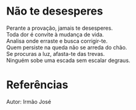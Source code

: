 # Não te desesperes

Perante a provação, jamais te desesperes.  
Toda dor é convite à mudança de vida.  
Analisa onde erraste e busca corrigir-te.  
Quem persiste na queda não se arreda do chão.  
Se procuras a luz, afasta-te das trevas.  
Ninguém sobe uma escada sem escalar degraus.   

# Referências
Autor: Irmão José